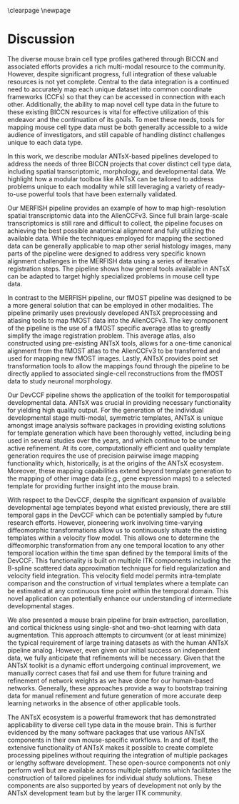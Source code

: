 
\clearpage
\newpage

# Discussion

The diverse mouse brain cell type profiles gathered through BICCN and associated efforts provides a rich multi-modal resource to the community. However, despite significant progress, full integration of these valuable resources is not yet complete. Central to the data integration is a continued need to accurately map each unique dataset into common coordinate frameworks (CCFs) so that they can be accessed in connection with each other. Additionally, the ability to map novel cell type data in the future to these existing BICCN resources is vital for effective utilization of this endeavor and the continuation of its goals. To meet these needs, tools for mapping mouse cell type data must be both generally accessible to a wide audience of investigators, and still capable of handling distinct challenges unique to each data type.

In this work, we describe modular ANTsX-based pipelines developed to address the needs of three BICCN projects that cover distinct cell type data, including spatial transcriptomic, morphology, and developmental data. We highlight how a modular toolbox like ANTsX can be tailored to address problems unique to each modality while still leveraging a variety of ready-to-use powerful tools that have been externally validated.

Our MERFISH pipeline provides an example of how to map high-resolution spatial transcriptomic data into the AllenCCFv3. Since full brain large-scale transcriptomics is still rare and difficult to collect, the pipeline focuses on achieving the best possible anatomical alignment and fully utilizing the available data. While the techniques employed for mapping the sectioned data can be generally applicable to map other serial histology images, many parts of the pipeline were designed to address very specific known alignment challenges in the MERFISH data using a series of iterative registration steps. The pipeline shows how general tools available in ANTsX can be adapted to target highly specialized problems in mouse cell type data.

In contrast to the MERFISH pipeline, our fMOST pipeline was designed to be a more general solution that can be employed in other modalities. The pipeline primarily uses previously developed ANTsX preprocessing and atlasing tools to map fMOST data into the AllenCCFv3. The key component of the pipeline is the use of a fMOST specific average atlas to greatly simplify the image registration problem. This average atlas, also constructed using pre-existing ANTsX tools, allows for a one-time canonical alignment from the fMOST atlas to the AllenCCFv3 to be transferred and used for mapping new fMOST images. Lastly, ANTsX provides point set transformation tools to allow the mappings found through the pipeline to be directly applied to associated single-cell reconstructions from the fMOST data to study neuronal morphology. 

Our DevCCF pipeline shows the application of the toolkit for temporospatial developmental data. ANTsX was crucial in providing
necessary functionality for yielding high quality output.  For the generation of
the individual developmental stage multi-modal, symmetric templates, ANTsX is
unique amongst image analysis software packages in providing existing solutions
for template generation which have been thoroughly vetted, including being used
in several studies over the years, and which continue to be under active
refinement.  At its core, computationally efficient and quality template
generation requires the use of precision pairwise image mapping functionality
which, historically, is at the origins of the ANTsX ecosystem. Moreover, these
mapping capabilities extend beyond template generation to the mapping of other
image data (e.g., gene expression maps) to a selected template for providing
further insight into the mouse brain.  

With respect to the DevCCF, despite the significant expansion of available
developmental age templates beyond what existed previously, there are still
temporal gaps in the DevCCF which can be potentially sampled by future research
efforts. However, pioneering work involving time-varying diffeomorphic
transformations allow us to continuously situate the existing templates within a
velocity flow model.  This allows one to determine the diffeomorphic
transformation from any one temporal location to any other temporal location
within the time span defined by the temporal limits of the DevCCF. This
functionality is built on multiple ITK components including the B-spline
scattered data approximation technique for field regularization and velocity
field integration. This velocity field model permits intra-template comparison
and the construction of virtual templates where a template can be estimated at
any continuous time point within the temporal domain.  This novel application
can potentially enhance our understanding of intermediate developmental stages.

We also presented a mouse brain pipeline for brain extraction, parcellation, and
cortical thickness using single-shot and two-shot learning with data
augmentation.  This approach attempts to circumvent (or at least minimize) the
typical requirement of large training datasets as with the human ANTsX pipeline
analog. However, even given our initial success on independent data, we fully
anticipate that refinements will be necessary.  Given that the ANTsX toolkit is a
dynamic effort undergoing continual improvement, we manually correct cases that fail
and use them for future training and refinement of network weights as we have
done for our human-based networks.  Generally, these approaches provide a way to
bootstrap training data for manual refinement and future generation of more
accurate deep learning networks in the absence of other applicable tools.

The ANTsX ecosystem is a powerful framework that has demonstrated applicability
to diverse cell type data in the mouse brain. This is
further evidenced by the many software packages that use various ANTsX
components in their own mouse-specific workflows. In and of itself, the extensive functionality of ANTsX makes it possible to create complete processing
pipelines without requiring the integration of multiple packages or lengthy software development. These
open-source components not only perform well but are available across multiple
platforms which facilitates the construction of tailored pipelines for
individual study solutions. These components are also supported by years of
development not only by the ANTsX development team but by the larger ITK
community.
